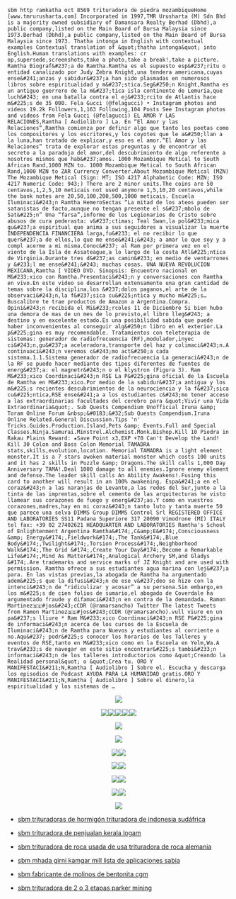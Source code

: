 
```
sbm http ramkatha oct 8569 trituradora de piedra mozambiqueHome [www.tmrurusharta.com] Incorporated in 1997,TMR Urusharta (M) Sdn Bhd is a majority owned subsidiary of Damansara Realty Berhad (Dbhd),a public company,listed on the Main Board of Bursa Malaysia since 1973.Berhad (Dbhd),a public company,listed on the Main Board of Bursa Malaysia since 1973. Thatha intonga in English with contextual examples Contextual translation of &quot;thatha intonga&quot; into English.Human translations with examples: cr op,supersede,screenshots,take a photo,take a break!,take a picture. Ramtha Biograf&#237;a de Ramtha.Ramtha es el supuesto esp&#237;ritu o entidad canalizado por Judy Zebra Knight,una tendera americana,cuyas ense&#241;anzas y sabidur&#237;a han sido plasmadas en numerosos libros sobre espiritualidad y m&#237;stica.Seg&#250;n Knight,Ramtha es un antiguo guerrero de la m&#237;tica isla continente de Lemuria,que luch&#243; en una batalla contra el ej&#233;rcito de Atlantis hace m&#225;s de 35 000. Fela Gucci (@felagucci) • Instagram photos and videos 19.2k Followers,1,163 Following,104 Posts See Instagram photos and videos from Fela Gucci (@felagucci) EL AMOR Y LAS RELACIONES,Ramtha [ Audiolibro ] La. En “El Amor y las Relaciones“,Ramtha comienza por definir algo que tanto los poetas como los compositores y los escritores,y los coyotes que le a&#250;llan a la luna,han tratado de explicar,y eso es el amor.“El Amor y las Relaciones” trata de explorar estas preguntas y de encontrar el secreto a la paradoja del amor,del descubrimiento de algo referente a nosotros mismos que hab&#237;amos. 1000 Mozambique Metical to South African Rand,1000 MZN to. 1000 Mozambique Metical to South African Rand,1000 MZN to ZAR Currency Converter.About Mozambique Metical (MZN) The Mozambique Metical (Sign: MT; ISO 4217 Alphabetic Code: MZN; ISO 4217 Numeric Code: 943;) There are 2 minor units.The coins are 50 centavos,1,2,5,10 meticais not used anymore 1,5,10,20 centavos,while the bank notes are 20,50,100,200,500,1000 meticais. Escuela Iluminaci&#243;n Ramtha HemeroSectas “La mitad de los ateos pueden ser satanistas de facto,aunque no tengan presente el s&#237;mbolo de Sat&#225;n” Una “farsa”,informe de los Legionarios de Cristo sobre abusos de cura pederasta: v&#237;ctimas; Teal Swan,la pol&#233;mica gu&#237;a espiritual que anima a sus seguidores a visualizar la muerte INDEPENDENCIA FINANCIERA larga,fu&#233; el no recibir lo que quer&#237;a de ellos,lo que me ense&#241;&#243; a amar lo que soy y a compl acerme a mi misma.Conoc&#237; al Ram por primera vez en el viento de la Isla de Assateague,a lo largo de la costa Atl&#225;ntica de Virginia.Durante tres d&#237;as camin&#233; en medio de ventarrones y &#233;l me ense&#241;&#243; muchas cosas. UNA NUEVA REVOLUCION MEXICANA,Ramtha [ VIDEO DVD. Sinopsis: Encuentro nacional en M&#233;xico con Ramtha.Presentaci&#243;n y conversaciones con Ramtha en vivo.En este video se desarrollan extensamente una gran cantidad de temas sobre la disciplina,los &#237;dolos paganos,el arte de la observaci&#243;n,la f&#237;sica cu&#225;ntica y mucho m&#225;s… Buscalibre te trae productos de Amazon a Argentina.Compra. Opini&#243;n recibida el Mi&#233;rcoles 11 de Diciembre Si bien hubo una demora de mas de un mes de lo previsto,el libro lleg&#243; a destino y en excelente estado.Es una posibilidad sabida que puede haber inconvenientes al conseguir alg&#250;n libro en el exterior.La p&#225;gina es muy recomendable. Tratamientos con teleterapia de sistemas: generador de radiofrecuencia (RF),modulador,inyec ci&#243;n,gu&#237;a aceleradora,transporte del haz y colimaci&#243;n.A continuaci&#243;n veremos c&#243;mo act&#250;a cada sistema.1.1.Sistema generador de radiofrecuencia La generaci&#243;n de la RF se puede hacer mediante dos tipos diferentes de fuentes de energ&#237;a: el magnetr&#243;n o el klystron (Figura 3). Ram M&#233;xico Coordinaci&#243;n RSE La P&#225;gina oficial de la Escuela de Ramtha en M&#233;xico.Por medio de la sabidur&#237;a antigua y los m&#225;s recientes descubrimientos de la neurociencia y la f&#237;sica cu&#225;ntica,RSE ense&#241;a a los estudiantes c&#243;mo tener acceso a las extraordinarias facultades del cerebro para &quot;Vivir una Vida Extraordinaria&quot;. Sub Quests Compendium Unofficial Iruna &amp; Toram Online Forum &nbsp;&#0183;&#32;Sub Quests Compendium.Iruna Online Related.General Discussion.Tips 'n' Tricks.Guides.Production.Island,Pets &amp; Events.Full and Special Classes.Ninja.Samurai.Minstrel.Alchemist.Monk.Bishop.Kill 10 Piedra in Rakau Plains Reward: ★Save Point x3,EXP +70 Can't Develop the Land! Kill 30 Colon and Boss Colon Memorial TAMADRA stats,skills,evolution,location. Memorial TAMADRA is a light element monster.It is a 7 stars awoken material monster which costs 100 units and it has 2 skills in Puzzle &amp; Dragons.The skill calls 1,000 Day Anniversary TAMA!.Deal 1000 damage to all enemies.Ignore enemy element and defense.The leader skill calls An Ability Awakens!.Fusing this card to another will result in an 100% awakening. Espa&#241;a en el coraz&#243;n a las naranjas de Levante,a las redes del Sur,junto a la tinta de las imprentas,sobre el cemento de las arquitecturas he visto llamear sus corazones de fuego y energ&#237;as.Y como en vuestros corazones,madres,hay en mi coraz&#243;n tanto luto y tanta muerte 50 que parece una selva DIMMS Group DIMMS Control Srl REGISTERED OFFICE AND LABORATORIES SS11 Padana Superiore 317 20090 Vimodrone (MI) ITALY tel fax: +39 02 27402621 HEADQUARTER AND LABORATORIES Ramtha's School of Enlightenment Argentina Ramtha&#174;,C&amp;E&#174;,Consciousness &amp; Energy&#174;,Fieldwork&#174;,The Tank&#174;,Blue Body&#174;,Twilight&#174;,Torsion Process&#174;,Neighborhood Walk&#174;,The Grid &#174;,Create Your Day&#174;,Become a Remarkable Life&#174;,Mind As Matter&#174;,Analogical Archery SM,and Gladys &#174;.Are trademarks and service marks of JZ Knight and are used with permission. Ramtha ofrece a sus estudiantes agua marina con lej&#237;a para. En las vistas previas,la abogada de Ramtha ha argumentado adem&#225;s que la difusi&#243;n de ese v&#237;deo se hizo con la intenci&#243;n de “ridiculizar y acosar” a su persona.Sin embargo,en los m&#225;s de cien folios de sumario,el abogado de Coverdale ha argumentado fraude y difamaci&#243;n en contra de la demandada. Ramon Martinez🇧🇪#jos&#243;cCDR (@ramarsancho) Twitter The latest Tweets from Ramon Martinez🇧🇪#jos&#243;cCDR (@ramarsancho).vull viure en un pa&#237;s lliure * Ram M&#233;xico Coordinaci&#243;n RSE P&#225;gina de informaci&#243;n acerca de los cursos de la Escuela de Iluminaci&#243;n de Ramtha para Nuevos y estudiantes al corriente o no.Aqu&#237; podr&#225;s conocer los horarios de los Talleres y eventos de RSE,tanto en M&#233;xico como en la Escuela en Yelm,Wa.A trav&#233;s de navegar en este sitio encontrar&#225;s tambi&#233;n informaci&#243;n de los talleres introductorios como &quot;Creando la Realidad personal&quot; o &quot;Crea tu. ORO Y MANIFESTACI&#211;N,Ramtha [ Audiolibro ] Sobre el. Escucha y descarga los episodios de Podcast AYUDA PARA LA HUMANIDAD gratis.ORO Y MANIFESTACI&#211;N,Ramtha [ Audiolibro ] Sobre el dinero,la espiritualidad y los sistemas de … 
```

<div align="center">

<a href="https://es-crusher.shibang-china.com/github&k=sbm+http+ramkatha+oct+8569+trituradora+de+piedra+mozambique"><img src="https://static.shibang-china.com/es/crusher/logo.jpg"></a>

<a href="https://es-crusher.shibang-china.com/github&k=sbm+http+ramkatha+oct+8569+trituradora+de+piedra+mozambique"><img src="https://static.shibang-china.com/es/crusher/index.jpg"></a><a href="https://es-crusher.shibang-china.com/material.htmlgithub&k=sbm+http+ramkatha+oct+8569+trituradora+de+piedra+mozambique"><img src="https://static.shibang-china.com/es/crusher/material.jpg"></a><a href="https://es-crusher.shibang-china.com/application.htmlgithub&k=sbm+http+ramkatha+oct+8569+trituradora+de+piedra+mozambique"><img src="https://static.shibang-china.com/es/crusher/application.jpg"></a><a href="https://es-crusher.shibang-china.com/aboutus.htmlgithub&k=sbm+http+ramkatha+oct+8569+trituradora+de+piedra+mozambique"><img src="https://static.shibang-china.com/es/crusher/aboutus.jpg"></a><a href="https://es-crusher.shibang-china.com/contact.htmlgithub&k=sbm+http+ramkatha+oct+8569+trituradora+de+piedra+mozambique"><img src="https://static.shibang-china.com/es/crusher/contact.jpg"></a>

<a href="https://es-crusher.shibang-china.com/github&k=sbm+http+ramkatha+oct+8569+trituradora+de+piedra+mozambique"><img src="https://static.shibang-china.com/es/crusher/banner.jpg"></a>

<a href="https://swt.shibang-china.com/github&k=sbm+http+ramkatha+oct+8569+trituradora+de+piedra+mozambique"><img src="https://static.shibang-china.com/es/crusher/text.jpg"></a>

<a href="https://swt.shibang-china.com/github&k=sbm+http+ramkatha+oct+8569+trituradora+de+piedra+mozambique"><img src="https://static.shibang-china.com/es/crusher/chat.jpg"></a><a href="https://es-crusher.shibang-china.com/contact.htmlgithub&k=sbm+http+ramkatha+oct+8569+trituradora+de+piedra+mozambique"><img src="https://static.shibang-china.com/es/crusher/message.jpg"></a>

<a href="https://es-crusher.shibang-china.com/products/pe.htmlgithub&k=sbm+http+ramkatha+oct+8569+trituradora+de+piedra+mozambique"><img src="https://static.shibang-china.com/es/crusher/pe.jpg"></a><a href="https://es-crusher.shibang-china.com/products/pf.htmlgithub&k=sbm+http+ramkatha+oct+8569+trituradora+de+piedra+mozambique"><img src="https://static.shibang-china.com/es/crusher/pf.jpg"></a>

<a href="https://es-crusher.shibang-china.com/products/hpt.htmlgithub&k=sbm+http+ramkatha+oct+8569+trituradora+de+piedra+mozambique"><img src="https://static.shibang-china.com/es/crusher/hpt.jpg"></a><a href="https://es-crusher.shibang-china.com/products/vsi.htmlgithub&k=sbm+http+ramkatha+oct+8569+trituradora+de+piedra+mozambique"><img src="https://static.shibang-china.com/es/crusher/vsi.jpg"></a>

<a href="https://es-crusher.shibang-china.com/products/klv.htmlgithub&k=sbm+http+ramkatha+oct+8569+trituradora+de+piedra+mozambique"><img src="https://static.shibang-china.com/es/crusher/klv.jpg"></a><a href="https://es-crusher.shibang-china.com/products/portable.htmlgithub&k=sbm+http+ramkatha+oct+8569+trituradora+de+piedra+mozambique"><img src="https://static.shibang-china.com/es/crusher/portable.jpg"></a>

<a href="https://swt.shibang-china.com/github&k=sbm+http+ramkatha+oct+8569+trituradora+de+piedra+mozambique"><img src="https://static.shibang-china.com/es/crusher/case.jpg"></a>

</div>


* [sbm trituradoras de hormigón trituradora de indonesia sudáfrica](sbm%20trituradoras%20de%20hormig%C3%B3n%20trituradora%20de%20indonesia%20sud%C3%A1frica.md)

* [sbm trituradora de penjualan kerala logam](sbm%20trituradora%20de%20penjualan%20kerala%20logam.md)

* [sbm trituradora de roca usada de usa trituradora de roca alemania](sbm%20trituradora%20de%20roca%20usada%20de%20usa%20trituradora%20de%20roca%20alemania.md)

* [sbm mhada girni kamgar mill lista de aplicaciones sabia](sbm%20mhada%20girni%20kamgar%20mill%20lista%20de%20aplicaciones%20sabia.md)

* [sbm fabricante de molinos de bentonita cgm](sbm%20fabricante%20de%20molinos%20de%20bentonita%20cgm.md)

* [sbm trituradora de 2 o 3 etapas parker mining](sbm%20trituradora%20de%202%20o%203%20etapas%20parker%20mining.md)